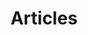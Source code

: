 ---
title: Articles
footer:
  img: shaman.png
  alt: Illustration of Juan wearing a dad hat, some wizard attire, while running with scrolls on his hands.
draft: false
---